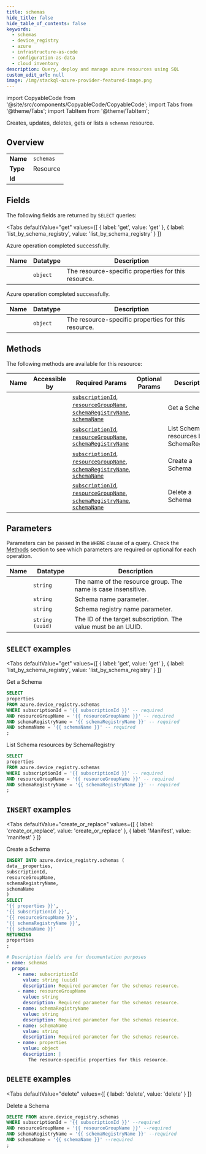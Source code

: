 ```yaml
--- 
title: schemas
hide_title: false
hide_table_of_contents: false
keywords:
  - schemas
  - device_registry
  - azure
  - infrastructure-as-code
  - configuration-as-data
  - cloud inventory
description: Query, deploy and manage azure resources using SQL
custom_edit_url: null
image: /img/stackql-azure-provider-featured-image.png
---
```


import CopyableCode from '@site/src/components/CopyableCode/CopyableCode';
import Tabs from '@theme/Tabs';
import TabItem from '@theme/TabItem';

Creates, updates, deletes, gets or lists a <code>schemas</code> resource.

## Overview
<table><tbody>
<tr><td><b>Name</b></td><td><code>schemas</code></td></tr>
<tr><td><b>Type</b></td><td>Resource</td></tr>
<tr><td><b>Id</b></td><td><CopyableCode code="azure.device_registry.schemas" /></td></tr>
</tbody></table>

## Fields

The following fields are returned by `SELECT` queries:

<Tabs
    defaultValue="get"
    values={[
        { label: 'get', value: 'get' },
        { label: 'list_by_schema_registry', value: 'list_by_schema_registry' }
    ]}
>
<TabItem value="get">

Azure operation completed successfully.

<table>
<thead>
    <tr>
    <th>Name</th>
    <th>Datatype</th>
    <th>Description</th>
    </tr>
</thead>
<tbody>
<tr>
    <td><CopyableCode code="properties" /></td>
    <td><code>object</code></td>
    <td>The resource-specific properties for this resource.</td>
</tr>
</tbody>
</table>
</TabItem>
<TabItem value="list_by_schema_registry">

Azure operation completed successfully.

<table>
<thead>
    <tr>
    <th>Name</th>
    <th>Datatype</th>
    <th>Description</th>
    </tr>
</thead>
<tbody>
<tr>
    <td><CopyableCode code="properties" /></td>
    <td><code>object</code></td>
    <td>The resource-specific properties for this resource.</td>
</tr>
</tbody>
</table>
</TabItem>
</Tabs>

## Methods

The following methods are available for this resource:

<table>
<thead>
    <tr>
    <th>Name</th>
    <th>Accessible by</th>
    <th>Required Params</th>
    <th>Optional Params</th>
    <th>Description</th>
    </tr>
</thead>
<tbody>
<tr>
    <td><a href="#get"><CopyableCode code="get" /></a></td>
    <td><CopyableCode code="select" /></td>
    <td><a href="#parameter-subscriptionId"><code>subscriptionId</code></a>, <a href="#parameter-resourceGroupName"><code>resourceGroupName</code></a>, <a href="#parameter-schemaRegistryName"><code>schemaRegistryName</code></a>, <a href="#parameter-schemaName"><code>schemaName</code></a></td>
    <td></td>
    <td>Get a Schema</td>
</tr>
<tr>
    <td><a href="#list_by_schema_registry"><CopyableCode code="list_by_schema_registry" /></a></td>
    <td><CopyableCode code="select" /></td>
    <td><a href="#parameter-subscriptionId"><code>subscriptionId</code></a>, <a href="#parameter-resourceGroupName"><code>resourceGroupName</code></a>, <a href="#parameter-schemaRegistryName"><code>schemaRegistryName</code></a></td>
    <td></td>
    <td>List Schema resources by SchemaRegistry</td>
</tr>
<tr>
    <td><a href="#create_or_replace"><CopyableCode code="create_or_replace" /></a></td>
    <td><CopyableCode code="insert" /></td>
    <td><a href="#parameter-subscriptionId"><code>subscriptionId</code></a>, <a href="#parameter-resourceGroupName"><code>resourceGroupName</code></a>, <a href="#parameter-schemaRegistryName"><code>schemaRegistryName</code></a>, <a href="#parameter-schemaName"><code>schemaName</code></a></td>
    <td></td>
    <td>Create a Schema</td>
</tr>
<tr>
    <td><a href="#delete"><CopyableCode code="delete" /></a></td>
    <td><CopyableCode code="delete" /></td>
    <td><a href="#parameter-subscriptionId"><code>subscriptionId</code></a>, <a href="#parameter-resourceGroupName"><code>resourceGroupName</code></a>, <a href="#parameter-schemaRegistryName"><code>schemaRegistryName</code></a>, <a href="#parameter-schemaName"><code>schemaName</code></a></td>
    <td></td>
    <td>Delete a Schema</td>
</tr>
</tbody>
</table>

## Parameters

Parameters can be passed in the `WHERE` clause of a query. Check the [Methods](#methods) section to see which parameters are required or optional for each operation.

<table>
<thead>
    <tr>
    <th>Name</th>
    <th>Datatype</th>
    <th>Description</th>
    </tr>
</thead>
<tbody>
<tr id="parameter-resourceGroupName">
    <td><CopyableCode code="resourceGroupName" /></td>
    <td><code>string</code></td>
    <td>The name of the resource group. The name is case insensitive.</td>
</tr>
<tr id="parameter-schemaName">
    <td><CopyableCode code="schemaName" /></td>
    <td><code>string</code></td>
    <td>Schema name parameter.</td>
</tr>
<tr id="parameter-schemaRegistryName">
    <td><CopyableCode code="schemaRegistryName" /></td>
    <td><code>string</code></td>
    <td>Schema registry name parameter.</td>
</tr>
<tr id="parameter-subscriptionId">
    <td><CopyableCode code="subscriptionId" /></td>
    <td><code>string (uuid)</code></td>
    <td>The ID of the target subscription. The value must be an UUID.</td>
</tr>
</tbody>
</table>

## `SELECT` examples

<Tabs
    defaultValue="get"
    values={[
        { label: 'get', value: 'get' },
        { label: 'list_by_schema_registry', value: 'list_by_schema_registry' }
    ]}
>
<TabItem value="get">

Get a Schema

```sql
SELECT
properties
FROM azure.device_registry.schemas
WHERE subscriptionId = '{{ subscriptionId }}' -- required
AND resourceGroupName = '{{ resourceGroupName }}' -- required
AND schemaRegistryName = '{{ schemaRegistryName }}' -- required
AND schemaName = '{{ schemaName }}' -- required
;
```
</TabItem>
<TabItem value="list_by_schema_registry">

List Schema resources by SchemaRegistry

```sql
SELECT
properties
FROM azure.device_registry.schemas
WHERE subscriptionId = '{{ subscriptionId }}' -- required
AND resourceGroupName = '{{ resourceGroupName }}' -- required
AND schemaRegistryName = '{{ schemaRegistryName }}' -- required
;
```
</TabItem>
</Tabs>


## `INSERT` examples

<Tabs
    defaultValue="create_or_replace"
    values={[
        { label: 'create_or_replace', value: 'create_or_replace' },
        { label: 'Manifest', value: 'manifest' }
    ]}
>
<TabItem value="create_or_replace">

Create a Schema

```sql
INSERT INTO azure.device_registry.schemas (
data__properties,
subscriptionId,
resourceGroupName,
schemaRegistryName,
schemaName
)
SELECT 
'{{ properties }}',
'{{ subscriptionId }}',
'{{ resourceGroupName }}',
'{{ schemaRegistryName }}',
'{{ schemaName }}'
RETURNING
properties
;
```
</TabItem>
<TabItem value="manifest">

```yaml
# Description fields are for documentation purposes
- name: schemas
  props:
    - name: subscriptionId
      value: string (uuid)
      description: Required parameter for the schemas resource.
    - name: resourceGroupName
      value: string
      description: Required parameter for the schemas resource.
    - name: schemaRegistryName
      value: string
      description: Required parameter for the schemas resource.
    - name: schemaName
      value: string
      description: Required parameter for the schemas resource.
    - name: properties
      value: object
      description: |
        The resource-specific properties for this resource.
```
</TabItem>
</Tabs>


## `DELETE` examples

<Tabs
    defaultValue="delete"
    values={[
        { label: 'delete', value: 'delete' }
    ]}
>
<TabItem value="delete">

Delete a Schema

```sql
DELETE FROM azure.device_registry.schemas
WHERE subscriptionId = '{{ subscriptionId }}' --required
AND resourceGroupName = '{{ resourceGroupName }}' --required
AND schemaRegistryName = '{{ schemaRegistryName }}' --required
AND schemaName = '{{ schemaName }}' --required
;
```
</TabItem>
</Tabs>
